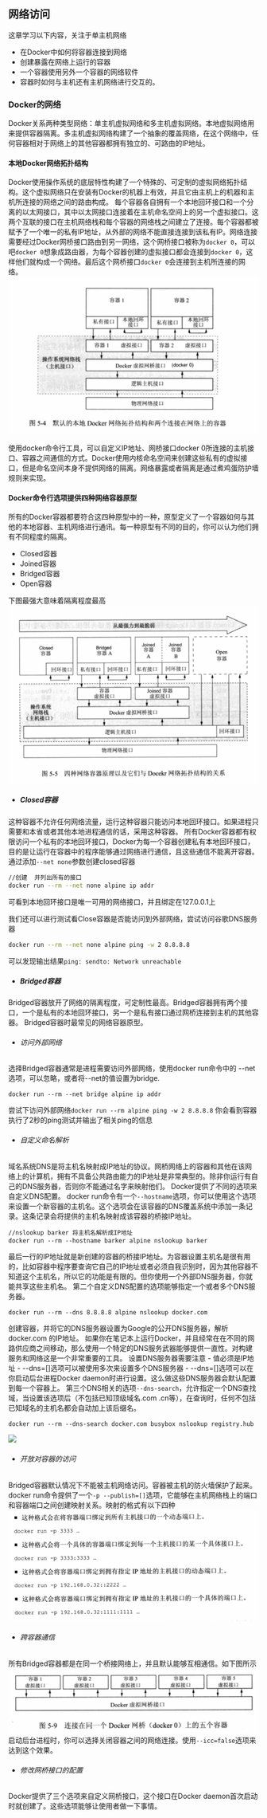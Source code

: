 ## 网络访问
这章学习以下内容，关注于单主机网络
- 在Docker中如何将容器连接到网络
- 创建暴露在网络上运行的容器
- 一个容器使用另外一个容器的网络软件
- 容器时如何与主机还有主机网络进行交互的。

### Docker的网络
Docker关系两种类型网络：单主机虚拟网络和多主机虚拟网络。本地虚拟网络用来提供容器隔离。多主机虚拟网络构建了一个抽象的覆盖网络，在这个网络中，任何容器相对于网络上的其他容器都拥有独立的、可路由的IP地址。

#### 本地Docker网络拓扑结构
Docker使用操作系统的底层特性构建了一个特殊的、可定制的虚拟网络拓扑结构。这个虚拟网络只在安装有Docker的机器上有效，并且它由主机上的机器和主机所连接的网络之间的路由构成。
每个容器各自拥有一个本地回环接口和一个分离的以太网接口，其中以太网接口连接着在主机命名空间上的另一个虚拟接口。这两个互联的接口在主机网络栈和每个容器的网络栈之间建立了连接。每个容器都被赋予了一个唯一的私有IP地址，从外部的网络不能直接连接到该私有IP。网络连接需要经过Docker网桥接口路由到另一网络，这个网桥接口被称为`docker 0`，可以吧`docker 0`想象成路由器，为每个容器创建的虚拟接口都会连接到`docker 0`，这样他们就构成一个网络。最后这个网桥接口`docker 0`会连接到主机所连接的网络。
![](/assets/Snip20190404_1.png)

使用docker命令行工具，可以自定义IP地址、网桥接口docker 0所连接的主机接口、容器之间通信的方式。Docker使用内核命名空间来创建这些私有的虚拟接口，但是命名空间本身不提供网络的隔离。网络暴露或者隔离是通过煮鸡蛋防护墙规则来实现。

#### Docker命令行选项提供四种网络容器原型
所有的Docker容器都要符合这四种原型中的一种，原型定义了一个容器如何与其他的本地容器、主机网络进行通讯。每一种原型有不同的目的，你可以认为他们拥有不同程度的隔离。
- Closed容器
- Joined容器
- Bridged容器
- Open容器

下图最强大意味着隔离程度最高
![](/assets/Snip20190404_2.png)


- ##### Closed容器

这种容器不允许任何网络流量，运行这种容器只能访问本地回环接口。如果进程只需要和本省或者其他本地进程通信的话，采用这种容器。
所有Docker容器都有权限访问一个私有的本地回环接口，Docker为每一个容器创建私有本地回环接口，目的是让运行在容器中的程序能够通过网络进行通信，且这些通信不能离开容器。
通过添加`--net none`参数创建closed容器
```sh
//创建  并列出所有的接口
docker run --rm --net none alpine ip addr
```
可看到本地回环接口是唯一可用的网络接口，并且绑定在127.0.0.1上

我们还可以进行测试看Close容器是否能访问到外部网络，尝试访问谷歌DNS服务器
```sh
docker run --rm --net none alpine ping -w 2 8.8.8.8
```
可以发现输出结果`ping: sendto: Network unreachable`

- ##### Bridged容器
Bridged容器放开了网络的隔离程度，可定制性最高。Bridged容器拥有两个接口，一个是私有的本地回环接口，另一个是私有接口通过网桥连接到主机的其他容器。
Bridged容器时最常见的网络容器原型。

   - ###### 访问外部网络
   选择Bridged容器通常是进程需要访问外部网络，使用docker run命令中的 --net选项，可以忽略，或者将--net的值设置为bridge.
   ```
   docker run --rm --net bridge alpine ip addr
   ```
   尝试下访问外部网络`docker run --rm alpine ping -w 2 8.8.8.8`
   你会看到容器执行了2秒的ping测试并输出了相关ping的信息
   
   - ###### 自定义命名解析
   域名系统DNS是将主机名映射成IP地址的协议。网桥网络上的容器和其他在该网络上的计算机，拥有不具备公共路由能力的IP地址是非常典型的。除非你运行有自己的DNS服务器，否则你不能通过名字来映射他们。
   Docker提供了不同的选项来自定义DNS配置。
   docker run命令有一个`--hostname`选项，你可以使用这个选项来设置一个新容器的主机名。这个选项会在该容器的DNS覆盖系统中添加一条记录。这条记录会将提供的主机名映射成该容器的桥接IP地址。
   ```
   //nslookup barker 将主机名解析成IP地址
   docker run --rm --hostname barker alpine nslookup barker
   ```
   最后一行的IP地址就是新创建的容器的桥接IP地址。为容器设置主机名是很有用的，比如容器中程序要查询它自己的IP地址或者必须自我识别时，因为其他容器不知道这个主机名，所以它的功能是有限的。但你使用一个外部DNS服务器，你就能共享这些主机名。
   第二个自定义DNS配置的选项能够指定一个或者多个DNS服务器。
   ```
   docker run --rm --dns 8.8.8.8 alpine nslookup docker.com
   ```
   创建容器，并将它的DNS服务器设置为Google的公开DNS服务器，解析docker.com
的IP地址。
   如果你在笔记本上运行Docker，并且经常在在不同的网路供应商之间移动，那么使用一个特定的DNS服务武器能够提供一直性。对构建服务和网络这是一个非常重要的工具。
   设置DNS服务器需要注意
    - 值必须是IP地址
    - --dns=[]选项可以被使用多次来设置多个DNS服务器
    - --dns=[]选项可以在你启动后台进程Docker daemon时进行设置。这么做这些DNS服务器会默认配置到每一个容器上。
   第三个DNS相关的选项`--dns-search`，允许指定一个DNS查找域，当设置该选项后（不包括已知顶级域名.com .cn等），在查询时，任何不包括已知域名的主机名都会自动加上该后缀名。
   ```
   docker run --rm --dns-search docker.com busybox nslookup registry.hub
   ```
   ![](/assets/Snip20190404_3.png)

   - ###### 开放对容器的访问
   Bridged容器默认情况下不能被主机网络访问。容器被主机的防火墙保护了起来。
   docker run命令提供了一个`-p --publish=[]`选项，它能够在主机网络栈上的端口和容器端口之间创建映射关系。映射的格式有以下四种
   ![](/assets/Snip20190404_4.png)
   
   - ###### 跨容器通信
   所有Bridged容器都是在同一个桥接网络上，并且默认能够互相通信。如下图所示
   ![](/assets/Snip20190404_5.png)
   启动后台进程时，你可以选择关闭容器之间的网络连接。使用`--icc=false`选项来达到这个效果。
   - ###### 修改网桥接口的配置
   Docker提供了三个选项来自定义网桥接口，这个接口在Docker daemon首次启动时就创建了。这些选项能够让使用者做一下事情。








